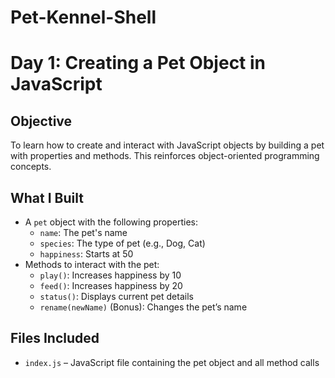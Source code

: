 # Pet-Kennel-Shell

#  Day 1: Creating a Pet Object in JavaScript

##  Objective
To learn how to create and interact with JavaScript objects by building a pet with properties and methods. This reinforces object-oriented programming concepts.

##  What I Built
- A `pet` object with the following properties:
  - `name`: The pet's name
  - `species`: The type of pet (e.g., Dog, Cat)
  - `happiness`: Starts at 50
- Methods to interact with the pet:
  - `play()`: Increases happiness by 10
  - `feed()`: Increases happiness by 20
  - `status()`: Displays current pet details
  - `rename(newName)` (Bonus): Changes the pet’s name

##  Files Included
- `index.js` – JavaScript file containing the pet object and all method calls


